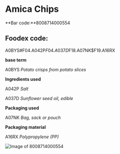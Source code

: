 
# Amica Chips

**Bar code:**8008714000554

## Foodex code: 

A0BYS#F04.A042P$F04.A037D$F18.A07NK$F19.A16RX

**base term** 

A0BYS _Potato crisps from potato slices_

**Ingredients used**

A042P  _Salt_

A037D _Sunflower seed oil, edible_

**Packaging used**

A07NK _Bag, sack or pouch_

**Packaging material**

A16RX  _Polypropylene (PP)_


![Image of 8008714000554](https://world.openfoodfacts.org/images/products/800/871/400/0554/1.jpg)







